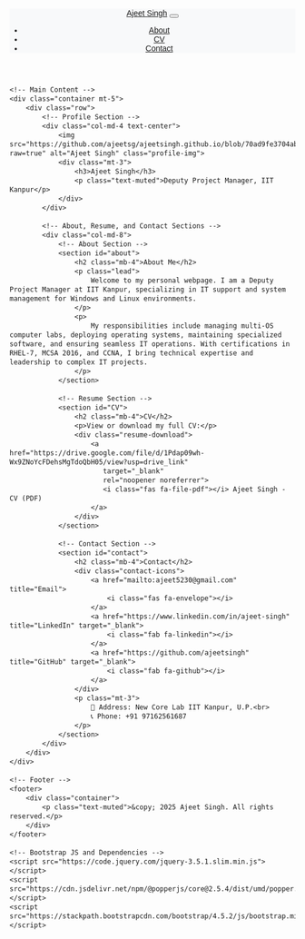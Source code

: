 <!DOCTYPE html>
<html lang="en">
<head>
    <meta charset="UTF-8">
    <meta name="viewport" content="width=device-width, initial-scale=1.0">
    <meta http-equiv="X-UA-Compatible" content="IE=edge">
    <title>Ajeet Singh - Deputy Project Manager, IIT Kanpur</title>
    <meta name="author" content="Ajeet Singh">
    <meta name="description" content="Personal webpage of Ajeet Singh, Deputy Project Manager at IIT Kanpur.">
    <meta name="keywords" content="Ajeet Singh, IIT Kanpur, Deputy Project Manager, IT Support, Windows, Linux">
    <!-- Bootstrap CSS -->
    <link rel="stylesheet" href="https://stackpath.bootstrapcdn.com/bootstrap/4.5.2/css/bootstrap.min.css">
    <!-- Font Awesome Icons -->
    <link rel="stylesheet" href="https://cdnjs.cloudflare.com/ajax/libs/font-awesome/5.15.4/css/all.min.css">
    <style>
        body {
            font-family: Arial, sans-serif;
            padding-top: 60px; /* Space for fixed navbar */
        }
        .navbar {
            background-color: #f8f9fa; /* Light navbar background */
        }
        .profile-img {
            width: 150px;
            height: 150px;
            border-radius: 50%; /* Circular profile image */
            border: 3px solid #007bff; /* Blue border */
        }
        .contact-icons a {
            margin-right: 15px;
            color: #333;
            font-size: 24px;
        }
        .contact-icons a:hover {
            color: #007bff; /* Blue hover effect */
        }
        footer {
            background-color: #f8f9fa;
            padding: 20px 0;
            margin-top: 50px;
            text-align: center;
        }
        .resume-download {
            margin-top: 20px;
        }
        .resume-download a {
            color: #007bff;
            text-decoration: none;
            font-size: 18px;
        }
        .resume-download a:hover {
            text-decoration: underline;
        }
        section {
            margin-bottom: 40px;
        }
    </style>
</head>
<body>
    <!-- Navigation Bar -->
    <header>
        <nav class="navbar navbar-expand-lg navbar-light fixed-top">
            <div class="container">
                <a class="navbar-brand font-weight-bold" href="#">Ajeet Singh</a>
                <button class="navbar-toggler" type="button" data-toggle="collapse" data-target="#navbarNav">
                    <span class="navbar-toggler-icon"></span>
                </button>
                <div class="collapse navbar-collapse" id="navbarNav">
                    <ul class="navbar-nav ml-auto">
                        <li class="nav-item"><a class="nav-link" href="#about">About</a></li>
                        <li class="nav-item"><a class="nav-link" href="#resume">CV</a></li>
                        <li class="nav-item"><a class="nav-link" href="#contact">Contact</a></li>
                    </ul>
                </div>
            </div>
        </nav>
    </header>

    <!-- Main Content -->
    <div class="container mt-5">
        <div class="row">
            <!-- Profile Section -->
            <div class="col-md-4 text-center">
                <img src="https://github.com/ajeetsg/ajeetsingh.github.io/blob/70ad9fe3704abb63ae9d2b7441a82d106e38c4a4/Photo.jpg?raw=true" alt="Ajeet Singh" class="profile-img">
                <div class="mt-3">
                    <h3>Ajeet Singh</h3>
                    <p class="text-muted">Deputy Project Manager, IIT Kanpur</p>
                </div>
            </div>

            <!-- About, Resume, and Contact Sections -->
            <div class="col-md-8">
                <!-- About Section -->
                <section id="about">
                    <h2 class="mb-4">About Me</h2>
                    <p class="lead">
                        Welcome to my personal webpage. I am a Deputy Project Manager at IIT Kanpur, specializing in IT support and system management for Windows and Linux environments.
                    </p>
                    <p>
                        My responsibilities include managing multi-OS computer labs, deploying operating systems, maintaining specialized software, and ensuring seamless IT operations. With certifications in RHEL-7, MCSA 2016, and CCNA, I bring technical expertise and leadership to complex IT projects.
                    </p>
                </section>

                <!-- Resume Section -->
                <section id="CV">
                    <h2 class="mb-4">CV</h2>
                    <p>View or download my full CV:</p>
                    <div class="resume-download">
                        <a href="https://drive.google.com/file/d/1Pdap09wh-Wx9ZNoYcFDehsMgTdoQbH05/view?usp=drive_link" 
                           target="_blank" 
                           rel="noopener noreferrer">
                           <i class="fas fa-file-pdf"></i> Ajeet Singh - CV (PDF)
                        </a>
                    </div>
                </section>

                <!-- Contact Section -->
                <section id="contact">
                    <h2 class="mb-4">Contact</h2>
                    <div class="contact-icons">
                        <a href="mailto:ajeet5230@gmail.com" title="Email">
                            <i class="fas fa-envelope"></i>
                        </a>
                        <a href="https://www.linkedin.com/in/ajeet-singh" title="LinkedIn" target="_blank">
                            <i class="fab fa-linkedin"></i>
                        </a>
                        <a href="https://github.com/ajeetsingh" title="GitHub" target="_blank">
                            <i class="fab fa-github"></i>
                        </a>
                    </div>
                    <p class="mt-3">
                        📍 Address: New Core Lab IIT Kanpur, U.P.<br>
                        📞 Phone: +91 97162561687
                    </p>
                </section>
            </div>
        </div>
    </div>

    <!-- Footer -->
    <footer>
        <div class="container">
            <p class="text-muted">&copy; 2025 Ajeet Singh. All rights reserved.</p>
        </div>
    </footer>

    <!-- Bootstrap JS and Dependencies -->
    <script src="https://code.jquery.com/jquery-3.5.1.slim.min.js"></script>
    <script src="https://cdn.jsdelivr.net/npm/@popperjs/core@2.5.4/dist/umd/popper.min.js"></script>
    <script src="https://stackpath.bootstrapcdn.com/bootstrap/4.5.2/js/bootstrap.min.js"></script>
</body>
</html>
